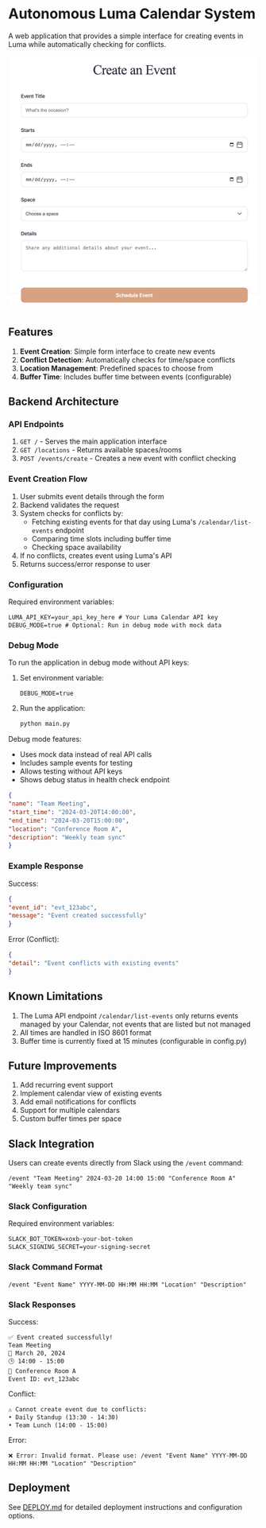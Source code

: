 # Autonomous Luma Calendar System

A web application that provides a simple interface for creating events in Luma while automatically checking for conflicts.

![Example of webapp](app_example.png)

## Features

1. **Event Creation**: Simple form interface to create new events
2. **Conflict Detection**: Automatically checks for time/space conflicts
3. **Location Management**: Predefined spaces to choose from
4. **Buffer Time**: Includes buffer time between events (configurable)

## Backend Architecture

### API Endpoints

1. `GET /` - Serves the main application interface
2. `GET /locations` - Returns available spaces/rooms
3. `POST /events/create` - Creates a new event with conflict checking

### Event Creation Flow

1. User submits event details through the form
2. Backend validates the request
3. System checks for conflicts by:
   - Fetching existing events for that day using Luma's `/calendar/list-events` endpoint
   - Comparing time slots including buffer time
   - Checking space availability
4. If no conflicts, creates event using Luma's API
5. Returns success/error response to user

### Configuration

Required environment variables:
```env
LUMA_API_KEY=your_api_key_here # Your Luma Calendar API key
DEBUG_MODE=true # Optional: Run in debug mode with mock data
```

### Debug Mode

To run the application in debug mode without API keys:

1. Set environment variable:
   ```env
   DEBUG_MODE=true
   ```

2. Run the application:
   ```bash
   python main.py
   ```

Debug mode features:
- Uses mock data instead of real API calls
- Includes sample events for testing
- Allows testing without API keys
- Shows debug status in health check endpoint

```json
{
"name": "Team Meeting",
"start_time": "2024-03-20T14:00:00",
"end_time": "2024-03-20T15:00:00",
"location": "Conference Room A",
"description": "Weekly team sync"
}
```


### Example Response
Success:
```json
{
"event_id": "evt_123abc",
"message": "Event created successfully"
}
```

Error (Conflict):
```json
{
"detail": "Event conflicts with existing events"
}
```

## Known Limitations

1. The Luma API endpoint `/calendar/list-events` only returns events managed by your Calendar, not events that are listed but not managed
2. All times are handled in ISO 8601 format
3. Buffer time is currently fixed at 15 minutes (configurable in config.py)

## Future Improvements

1. Add recurring event support
2. Implement calendar view of existing events
3. Add email notifications for conflicts
4. Support for multiple calendars
5. Custom buffer times per space

## Slack Integration

Users can create events directly from Slack using the `/event` command:

```
/event "Team Meeting" 2024-03-20 14:00 15:00 "Conference Room A" "Weekly team sync"
```

### Slack Configuration

Required environment variables:
```env
SLACK_BOT_TOKEN=xoxb-your-bot-token
SLACK_SIGNING_SECRET=your-signing-secret
```

### Slack Command Format

```
/event "Event Name" YYYY-MM-DD HH:MM HH:MM "Location" "Description"
```

### Slack Responses

Success:
```
✅ Event created successfully!
Team Meeting
📅 March 20, 2024
🕒 14:00 - 15:00
📍 Conference Room A
Event ID: evt_123abc
```

Conflict:
```
⚠️ Cannot create event due to conflicts:
• Daily Standup (13:30 - 14:30)
• Team Lunch (14:00 - 15:00)
```

Error:
```
❌ Error: Invalid format. Please use: /event "Event Name" YYYY-MM-DD HH:MM HH:MM "Location" "Description"
```

## Deployment

See [DEPLOY.md](DEPLOY.md) for detailed deployment instructions and configuration options.

